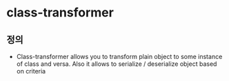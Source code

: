 # class-transformer

## 정의

- Class-transformer allows you to transform plain object to some instance of class and versa. Also it allows to serialize / deserialize object based on criteria
